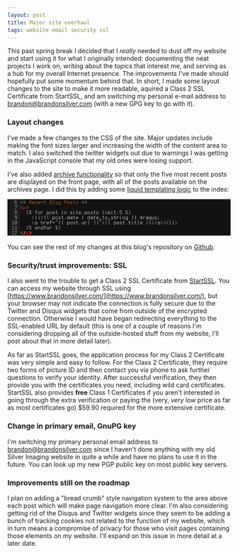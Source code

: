 ```yaml
---
layout: post 
title: Major site overhaul
tags: website email security ssl
---
```


This past spring break I decided that I *really* needed to dust off my website
and start using it for what I originally intended: documenting the neat projects
I work on, writing about the topics that interest me, and serving as a hub for
my overall Internet presence. The improvements I've made should hopefully put
some momentum behind that. In short, I made some layout changes to the site to
make it more readable, aquired a Class 2 SSL Certificate from StartSSL, and
am switching my personal e-mail address to <brandon@brandonsilver.com> (with
a new GPG key to go with it).

<!--more-->

### Layout changes ###

I've made a few changes to the CSS of the site. Major updates include making the font sizes larger and increasing the width of the content area to match. I also switched the twitter widgets out due to warnings I was getting in the JavaScript console that my old ones were losing support.

I've also added [archive functionality](/archives.html) so that only the five most recent posts are displayed on the front page, with all of the posts available on the archives page. I did this by adding some [liquid templating logic](https://github.com/shopify/liquid/wiki/liquid-for-designers) to the index:

<img src="/images/2013/03/31/liquid_logic_post_list.png" alt="screenshot of the logic used to list the five most recent posts">

You can see the rest of my changes at this blog's repository on [Github](https://github.com/brandonsilver/jekyll-blog). 

### Security/trust improvements: SSL ###

I also went to the trouble to get a Class 2 SSL Certificate from [StartSSL](http://www.startssl.com/). You can access my website through SSL using [https://www.brandonsilver.com/](https://www.brandonsilver.com/), but your browser may not indicate the connection is fully secure due to the Twitter and Disqus widgets that come from outside of the encrypted connection. Otherwise I would have began redirecting everything to the SSL-enabled URL by default (this is one of a couple of reasons I'm considering dropping all of the outside-hosted stuff from my website, I'll post about that in more detail later).

As far as StartSSL goes, the application process for my Class 2 Certificate was very simple and easy to follow. For the Class 2 Certificate, they require two forms of picture ID and then contact you via phone to ask further questions to verify your identity. After successful verification, they then provide you with the certificates you need, including wild card certificates. StartSSL also provides **free** Class 1 Certificates if you aren't interested in going through the extra verification or paying the (very, *very* low price as far as most certificates go) $59.90 required for the more extensive certificate.

### Change in primary email, GnuPG key ###

I'm switching my primary personal email address to <brandon@brandonsilver.com> since I haven't done anything with my old Silver Imaging website in quite a while and have no plans to use it in the future. You can look up my new PGP public key on most public key servers.

### Improvements still on the roadmap ###

I plan on adding a "bread crumb" style navigation system to the area above each post which will make page navigation more clear. I'm also considering getting rid of the Disqus and Twitter widgets since they seem to be adding a bunch of tracking cookies not related to the function of my website, which in turn means a compromise of privacy for those who visit pages containing those elements on my website. I'll expand on this issue in more detail at a later date.
